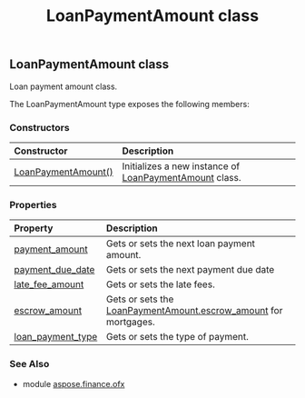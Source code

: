 ﻿---
title: LoanPaymentAmount class
second_title: Aspose.Finance for Python via .NET API References
description: 
type: docs
weight: 590
url: /python-net/aspose.finance.ofx/loanpaymentamount/
is_root: false
---

## LoanPaymentAmount class

Loan payment amount class.



The LoanPaymentAmount type exposes the following members:

### Constructors
| Constructor | Description |
| :- | :- |
| [LoanPaymentAmount()](/finance/python-net/aspose.finance.ofx/loanpaymentamount/__init__/#) | Initializes a new instance of [LoanPaymentAmount](/finance/python-net/aspose.finance.ofx/loanpaymentamount) class. |


### Properties
| Property | Description |
| :- | :- |
| [payment_amount](/finance/python-net/aspose.finance.ofx/loanpaymentamount/payment_amount) | Gets or sets the next loan payment amount. |
| [payment_due_date](/finance/python-net/aspose.finance.ofx/loanpaymentamount/payment_due_date) | Gets or sets the next payment due date |
| [late_fee_amount](/finance/python-net/aspose.finance.ofx/loanpaymentamount/late_fee_amount) | Gets or sets the late fees. |
| [escrow_amount](/finance/python-net/aspose.finance.ofx/loanpaymentamount/escrow_amount) | Gets or sets the [LoanPaymentAmount.escrow_amount](/finance/python-net/aspose.finance.ofx/loanpaymentamount#escrow_amount) for mortgages. |
| [loan_payment_type](/finance/python-net/aspose.finance.ofx/loanpaymentamount/loan_payment_type) | Gets or sets the type of payment. |


### See Also

* module [aspose.finance.ofx](../)
